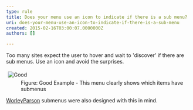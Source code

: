 ```yaml
---
type: rule
title: Does your menu use an icon to indicate if there is a sub menu?
uri: does-your-menu-use-an-icon-to-indicate-if-there-is-a-sub-menu
created: 2015-02-16T03:00:07.0000000Z
authors: []

---
```




<span class='intro'> <p>Too many sites expect the user to hover and wait to 
     'discover' if there are sub menus. Use an icon and avoid the 
     surprises.
                </p> </span>

<dl class="goodImage"><dt> 
      <img alt="Good" src="http&#58;//www.ssw.com.au/SSW/Standards/Rules/Images/SubmenusHaveIcons_Good.gif" style="margin&#58;5px;" /> 
   </dt><dd>Figure&#58; Good Example - This menu clearly shows which items have submenus</dd></dl><p>
   <a target="_blank" href="http&#58;//www.worleyparsons.com/csg/infrastructureandenvironment/resource_infrastructure/Pages/default.aspx">WorleyParson</a> submenus were also designed with this in mind.</p>


